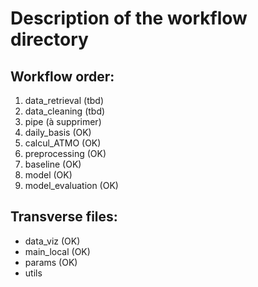 # Description of the workflow directory

## Workflow order:
1. data_retrieval (tbd)
2. data_cleaning (tbd)
3. pipe (à supprimer)
4. daily_basis (OK)
5. calcul_ATMO (OK)
6. preprocessing (OK)
7. baseline (OK)
8. model (OK)
9. model_evaluation (OK)

## Transverse files:
- data_viz (OK)
- main_local (OK)
- params (OK)
- utils
